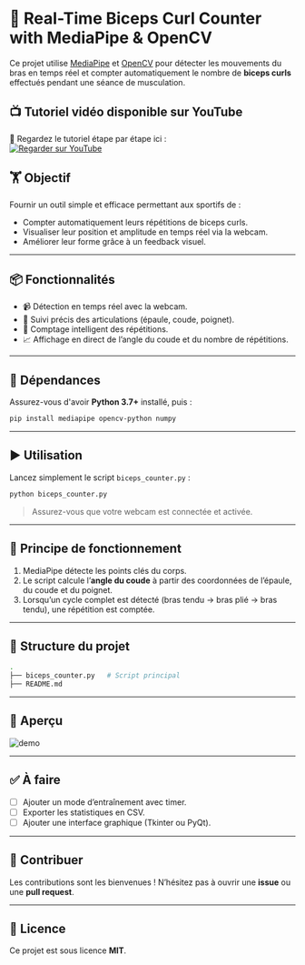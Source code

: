 # 💪 Real-Time Biceps Curl Counter with MediaPipe & OpenCV

Ce projet utilise [MediaPipe](https://google.github.io/mediapipe/) et [OpenCV](https://opencv.org/) pour détecter les mouvements du bras en temps réel et compter automatiquement le nombre de **biceps curls** effectués pendant une séance de musculation.
## 📺 Tutoriel vidéo disponible sur YouTube

🎥 Regardez le tutoriel étape par étape ici :  
[![Regarder sur YouTube](https://img.shields.io/badge/📺%20Tutoriel%20YouTube-Regarder%20la%20vidéo-red?style=for-the-badge)](https://youtu.be/0TwQvYYCpGM)

## 🏋️ Objectif

Fournir un outil simple et efficace permettant aux sportifs de :

* Compter automatiquement leurs répétitions de biceps curls.
* Visualiser leur position et amplitude en temps réel via la webcam.
* Améliorer leur forme grâce à un feedback visuel.

---

## 📦 Fonctionnalités

* 📹 Détection en temps réel avec la webcam.
* 🤖 Suivi précis des articulations (épaule, coude, poignet).
* 🔢 Comptage intelligent des répétitions.
* 📈 Affichage en direct de l’angle du coude et du nombre de répétitions.

---

## 🔧 Dépendances

Assurez-vous d'avoir **Python 3.7+** installé, puis :

```bash
pip install mediapipe opencv-python numpy
```

---

## ▶️ Utilisation

Lancez simplement le script `biceps_counter.py` :

```bash
python biceps_counter.py
```

> Assurez-vous que votre webcam est connectée et activée.

---

## 🧠 Principe de fonctionnement

1. MediaPipe détecte les points clés du corps.
2. Le script calcule l’**angle du coude** à partir des coordonnées de l’épaule, du coude et du poignet.
3. Lorsqu’un cycle complet est détecté (bras tendu → bras plié → bras tendu), une répétition est comptée.

---

## 📁 Structure du projet

```bash
.
├── biceps_counter.py   # Script principal
├── README.md
```

---

## 📸 Aperçu

![demo](https://i.imgur.com/3j8BPdc.png)

---

## ✅ À faire

* [ ] Ajouter un mode d’entraînement avec timer.
* [ ] Exporter les statistiques en CSV.
* [ ] Ajouter une interface graphique (Tkinter ou PyQt).

---

## 🙌 Contribuer

Les contributions sont les bienvenues !
N’hésitez pas à ouvrir une **issue** ou une **pull request**.

---

## 📜 Licence

Ce projet est sous licence **MIT**.
